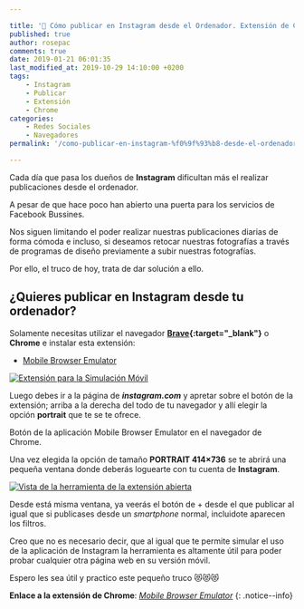 ```yaml
---

title: '📸 Cómo publicar en Instagram desde el Ordenador. Extensión de Chrome: Mobile Browser Emulator'
published: true
author: rosepac
comments: true
date: 2019-01-21 06:01:35
last_modified_at: 2019-10-29 14:10:00 +0200
tags:
    - Instagram
    - Publicar
    - Extensión
    - Chrome
categories:
    - Redes Sociales
    - Navegadores
permalink: '/como-publicar-en-instagram-%f0%9f%93%b8-desde-el-ordenador-%f0%9f%96%a5-extension-de-chrome-mobile-browser-emulator/'

---
```


Cada día que pasa los dueños de **Instagram** dificultan más el realizar publicaciones desde el ordenador.

A pesar de que hace poco han abierto una puerta para los servicios de Facebook Bussines.

Nos siguen limitando el poder realizar nuestras publicaciones diarias de forma cómoda e incluso, si deseamos retocar nuestras fotografías a través de programas de diseño previamente a subir nuestras fotografías.

Por ello, el truco de hoy, trata de dar solución a ello.

## ¿Quieres publicar en Instagram desde tu ordenador?

Solamente necesitas utilizar el navegador **[Brave](https://kutt.it/rosepacbrave){:target="_blank"}** o **Chrome** e instalar esta extensión:

* [Mobile Browser Emulator][1]

[![Extensión para la Simulación Móvil](https://i.ibb.co/gPzLkwj/image.png)](https://i.ibb.co/gPzLkwj/image.png "Extensión para la Simulación Móvil en Brave y Chrome")

Luego debes ir a la página de **_instagram.com_** y apretar sobre el botón de la extensión; arriba a la derecha del todo de tu navegador y allí elegir la opción **portrait** que te se te ofrece.

Botón de la aplicación Mobile Browser Emulator en el navegador de Chrome.

Una vez elegida la opción de tamaño **PORTRAIT 414&#215;736** se te abrirá una pequeña ventana donde deberás loguearte con tu cuenta de **Instagram**.

[![Vista de la herramienta de la extensión abierta](https://i.ibb.co/2t5K56H/image.png
)](https://i.ibb.co/2t5K56H/image.png
 "Ventana de Instagram vista desde el Emulador Móvil generado por la extensión de Chrome")

Desde está misma ventana, ya veerás el botón de + desde el que publicar al igual que si publicases desde un _smartphone_ normal, incluidote aparecen los filtros.

Creo que no es necesario decir, que al igual que te permite simular el uso de la aplicación de Instagram la herramienta es altamente útil para poder probar cualquier otra página web en su versión móvil.

Espero les sea útil y practico este pequeño truco &#x1f63b;&#x1f63b;&#x1f63b;

**Enlace a la extensión de Chrome**: _[Mobile Browser Emulator][1]_
{: .notice--info}

[1]: https://kutt.it/mobileemulator